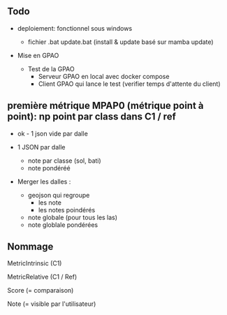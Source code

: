 ## Todo

- deploiement: fonctionnel sous windows
  - fichier .bat update.bat (install & update basé sur mamba update)

- Mise en GPAO
  - Test de la GPAO 
    - Serveur GPAO en local avec docker compose
    - Client GPAO qui lance le test (verifier temps d'attente du client)


## première métrique MPAP0 (métrique point à point): np point par class dans C1 / ref
  
  - ok - 1 json vide par dalle
  - 1 JSON par dalle
    <!-- calculer metricRelative par classe (sol, bati) -->
    <!-- calculer score -->
    - note par classe (sol, bati)
    - note pondéréé

  - Merger les dalles :
    - geojson qui regroupe
      - les note
      - les notes poindérés
    - note globale (pour tous les las)
    - note globlale pondérées


## Nommage

MetricIntrinsic (C1)

MetricRelative (C1 / Ref)

Score (= comparaison)

Note (= visible par l'utilisateur)
